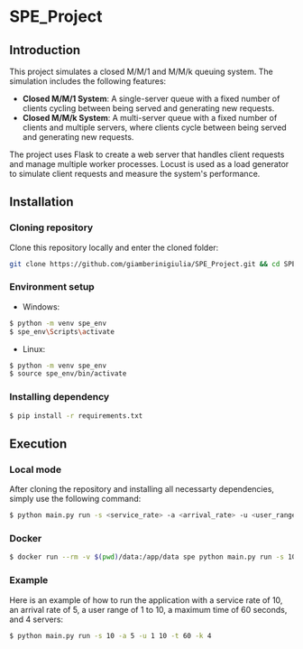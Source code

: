 # SPE_Project

## Introduction

This project simulates a closed M/M/1 and M/M/k queuing system. The simulation includes the following features:
- **Closed M/M/1 System**: A single-server queue with a fixed number of clients cycling between being served and generating new requests.
- **Closed M/M/k System**: A multi-server queue with a fixed number of clients and multiple servers, where clients cycle between being served and generating new requests.

The project uses Flask to create a web server that handles client requests and manage multiple worker processes. Locust is used as a load generator to simulate client requests and measure the system's performance.


## Installation

### Cloning repository

Clone this repository locally and enter the cloned folder:

```bash
git clone https://github.com/giamberinigiulia/SPE_Project.git && cd SPE_Project
```


### Environment setup

- Windows:

```bash
$ python -m venv spe_env
$ spe_env\Scripts\activate 
```
- Linux:

```bash
$ python -m venv spe_env
$ source spe_env/bin/activate
```

### Installing dependency

```bash
$ pip install -r requirements.txt
```

## Execution

### Local mode

After cloning the repository and installing all necessarty dependencies, simply use the following command:

```bash
$ python main.py run -s <service_rate> -a <arrival_rate> -u <user_range_start> <user_range_end> -t <max_time> -k <number_of_servers>
```

### Docker

```bash
$ docker run --rm -v $(pwd)/data:/app/data spe python main.py run -s 10 -a 5 -u 1 2 -t 10 -k 2
```


### Example

Here is an example of how to run the application with a service rate of 10, an arrival rate of 5, a user range of 1 to 10, a maximum time of 60 seconds, and 4 servers:

```bash
$ python main.py run -s 10 -a 5 -u 1 10 -t 60 -k 4
```
